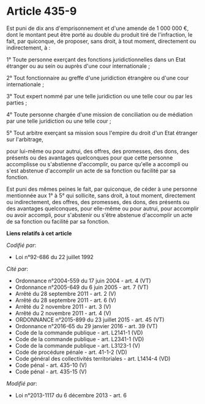 # Article 435-9

Est puni de dix ans d'emprisonnement et      d'une amende de 1 000 000 €, dont le montant peut être porté au double du
produit tiré de l'infraction, le fait, par quiconque, de proposer, sans droit, à tout moment, directement ou indirectement,
à : 

1° Toute personne exerçant des fonctions juridictionnelles dans un Etat étranger ou au sein ou auprès d'une cour
internationale ; 

2° Tout fonctionnaire au greffe d'une juridiction étrangère ou d'une cour internationale ; 

3° Tout expert nommé par une telle juridiction ou une telle cour ou par les parties ; 

4° Toute personne chargée d'une mission de conciliation ou de médiation par une telle juridiction ou une telle cour ; 

5° Tout arbitre exerçant sa mission sous l'empire du droit d'un Etat étranger sur l'arbitrage, 

pour lui-même ou pour autrui, des offres, des promesses, des dons, des présents ou des avantages quelconques pour que cette
personne accomplisse ou s'abstienne d'accomplir, ou parce qu'elle a accompli ou s'est abstenue d'accomplir un acte de sa
fonction ou facilité par sa fonction. 

Est puni des mêmes peines le fait, par quiconque, de céder à une personne mentionnée aux 1° à 5° qui sollicite, sans droit, à
tout moment, directement ou indirectement, des offres, des promesses, des dons, des présents ou des avantages quelconques,
pour elle-même ou pour autrui, pour accomplir ou avoir accompli, pour s'abstenir ou s'être abstenue d'accomplir un acte de sa
fonction ou facilité par sa fonction.

**Liens relatifs à cet article**

_Codifié par_:

  - Loi n°92-686 du 22 juillet 1992

_Cité par_:

  - Ordonnance n°2004-559 du 17 juin 2004 - art. 4 (VT)
  - Ordonnance n°2005-649 du 6 juin 2005 - art. 7 (VT)
  - Arrêté du 28 septembre 2011 - art. 2 (V)
  - Arrêté du 28 septembre 2011 - art. 6 (V)
  - Arrêté du 2 novembre 2011 - art. 3 (V)
  - Arrêté du 2 novembre 2011 - art. 4 (V)
  - ORDONNANCE n°2015-899 du 23 juillet 2015 - art. 45 (VT)
  - Ordonnance n°2016-65 du 29 janvier 2016 - art. 39 (VT)
  - Code de la commande publique - art. L2141-1 (VD)
  - Code de la commande publique - art. L2341-1 (VD)
  - Code de la commande publique - art. L3123-1 (V)
  - Code de procédure pénale - art. 41-1-2 (VD)
  - Code général des collectivités territoriales - art. L1414-4 (VD)
  - Code pénal - art. 435-10 (V)
  - Code pénal - art. 435-15 (V)

_Modifié par_:

  - Loi n°2013-1117 du 6 décembre 2013 - art. 6
